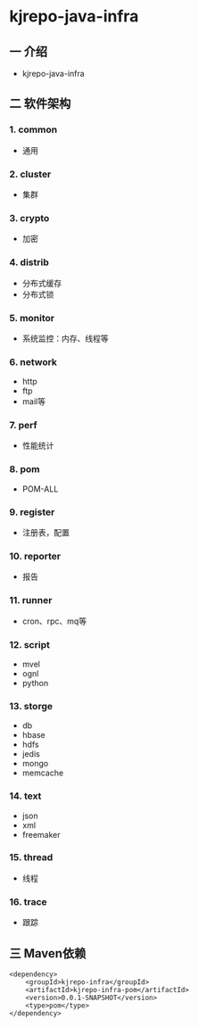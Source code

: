 # kjrepo-java-infra

## 一 介绍
- kjrepo-java-infra

## 二 软件架构
### 1. common
- 通用

### 2. cluster
- 集群

### 3. crypto
- 加密

### 4. distrib
- 分布式缓存
- 分布式锁

### 5. monitor
- 系统监控：内存、线程等

### 6. network
- http
- ftp
- mail等

### 7. perf
- 性能统计

### 8. pom
- POM-ALL

### 9. register
- 注册表，配置

### 10. reporter
- 报告

### 11. runner
- cron、rpc、mq等

### 12. script
- mvel
- ognl
- python

### 13. storge
- db
- hbase
- hdfs
- jedis
- mongo
- memcache

### 14. text
- json
- xml
- freemaker

### 15. thread
- 线程

### 16. trace
- 跟踪

## 三 Maven依赖
```
<dependency>
	<groupId>kjrepo-infra</groupId>
	<artifactId>kjrepo-infra-pom</artifactId>
	<version>0.0.1-SNAPSHOT</version>
	<type>pom</type>
</dependency>
```
